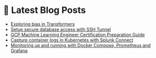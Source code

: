 # 📩 Latest Blog Posts
<!-- BLOG-POST-LIST:START -->
- [Exploring bias in Transformers](https://dzlab.github.io/notebooks/tensorflow/nlp/explainability/2022/02/04/transformers_bias.html)
- [Setup secure database access with SSH Tunnel](https://dzlab.github.io/gcp/2022/01/16/gcp-sshtunnel/)
- [GCP Machine Learning Engineer Certification Preparation Guide](https://dzlab.github.io/certification/2022/01/08/gcp-ml-engineer-prep/)
- [Capture container logs in Kubernetes with Splunk Connect](https://dzlab.github.io/monitoring/2022/01/04/k8s-splunk/)
- [Monitoring up and running with Docker Compose, Prometheus and Grafana](https://dzlab.github.io/monitoring/2021/12/30/monitoring-stack-docker/)
<!-- BLOG-POST-LIST:END -->
